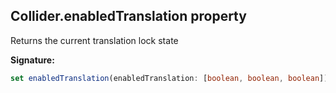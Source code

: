 
## Collider.enabledTranslation property

Returns the current translation lock state

**Signature:**

```typescript
set enabledTranslation(enabledTranslation: [boolean, boolean, boolean]);
```
